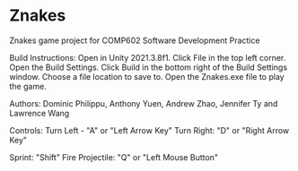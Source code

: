 # Znakes
Znakes game project for COMP602 Software Development Practice

Build Instructions:
Open in Unity 2021.3.8f1.
Click File in the top left corner.
Open the Build Settings.
Click Build in the bottom right of the Build Settings window.
Choose a file location to save to. 
Open the Znakes.exe file to play the game.

Authors:
Dominic Philippu, Anthony Yuen, Andrew Zhao, Jennifer Ty and Lawrence Wang

Controls:
Turn Left - "A" or "Left Arrow Key"
Turn Right: "D" or "Right Arrow Key"

Sprint: "Shift"
Fire Projectile: "Q" or "Left Mouse Button"
